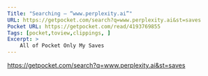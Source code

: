 ```yaml
---
Title: "Searching — “www.perplexity.ai”"
URL: https://getpocket.com/search?q=www.perplexity.ai&st=saves
Pocket URL: https://getpocket.com/read/4193769855
Tags: [pocket,toview,clippings, ]
Excerpt: >
    All of Pocket Only My Saves
---
```




https://getpocket.com/search?q=www.perplexity.ai&st=saves

